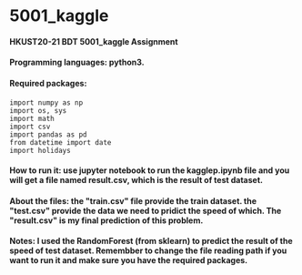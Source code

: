 # 5001_kaggle
#### HKUST20-21 BDT 5001_kaggle Assignment
#### Programming languages: python3. 
#### Required packages: 

```
import numpy as np
import os, sys
import math
import csv
import pandas as pd
from datetime import date
import holidays
```

#### How to run it: use jupyter notebook to run the kagglep.ipynb file and you will get a file named result.csv, which is the result of test dataset. 
#### About the files: the "train.csv" file provide the train dataset. the "test.csv" provide the data we need to pridict the speed of which. The "result.csv" is my final prediction of this problem.
#### Notes: I used the RandomForest (from sklearn) to predict the result of the speed of test dataset. Remembber to change the file reading path if you want to run it and make sure you have the required packages.
